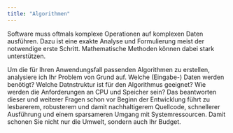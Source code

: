 ```yaml
---
title: "Algorithmen"
---
```


Software muss oftmals komplexe Operationen auf komplexen Daten ausführen. Dazu ist eine exakte Analyse und Formulierung meist der notwendige erste Schritt. Mathematische Methoden können dabei stark unterstützen.
<!--more-->

Um die für Ihren Anwendungsfall passenden Algorithmen zu erstellen, analysiere ich Ihr Problem von Grund auf. Welche (Eingabe-) Daten werden benötigt? 
Welche Datnstruktur ist für den Algorithmus geeignet? Wie werden die Anforderungen an CPU und Speicher sein? Das beantworten dieser und weiterer Fragen schon vor
Beginn der Entwicklung führt zu lesbarerem, robusterem und damit nachhaltigerem Quellcode, schnellerer Ausführung und einem sparsameren Umgang mit Systemressourcen. 
Damit schonen Sie nicht nur die Umwelt, sondern auch Ihr Budget.
